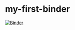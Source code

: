 # my-first-binder

[![Binder](https://mybinder.org/badge_logo.svg)](https://mybinder.org/v2/gh/mzakyi/my-first-binder/main)
